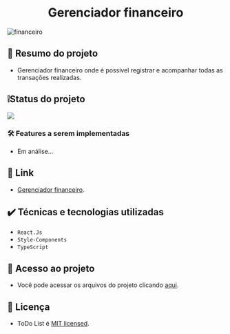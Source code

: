 <h1 align="center"> Gerenciador financeiro </h1>

![financeiro](https://github.com/AguiarIsaac/dailyfinancial/assets/37755163/6e9e98de-eac5-441c-b160-c23df2ca2354)


## 📄 Resumo do projeto
* Gerenciador financeiro onde é possivel registrar e acompanhar todas as transações realizadas.

## ❕Status do projeto
<img loading="lazy" src="http://img.shields.io/static/v1?label=STATUS&message=EM%20ANALISE&color=GREEN&style=for-the-badge"/>

### 🛠️ Features a serem implementadas
* Em análise...

## 🔗 Link
* [Gerenciador financeiro](https://dailyfinancial.vercel.app/).

## ✔️ Técnicas e tecnologias utilizadas
- ``React.Js``
- ``Style-Components``
- ``TypeScript``

## 📁 Acesso ao projeto
* Você pode acessar os arquivos do projeto clicando [aqui](https://github.com/AguiarIsaac/dailyfinancial).

## 📜 Licença
* ToDo List é [MIT licensed](./LICENSE).
